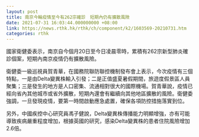 ```yaml
---
layout: post
title: 南京今輪疫情至今有262宗確診　短期內仍有擴散風險
date: 2021-07-31 16:03:44.000000000 +08:00
link: https://news.rthk.hk/rthk/ch/component/k2/1603569-20210731.htm
categories: rthk
---
```


國家衛健委表示，南京自今個月20日至今日凌晨零時，累積有262宗新型肺炎確診個案，短期內南京疫情仍有擴散風險。

衛健委一級巡視員賀青華，在國務院聯防聯控機制發布會上表示，今次疫情有三個特點，一是由Delta變異株輸入引發；二是正值盛夏暑假期間，旅遊度假景區人員聚集；三是發生的地方是人口密集、流通相對很大的國際機場。賀青華說，疫情已經向省內其他城市或省外擴散，短期內還會有繼續向其他地區擴散的風險。衛健委強調，一旦發現疫情，要第一時間啟動應急處置，確保各項防控措施落實到位。

另外，中國疾控中心研究員馮子健說，Delta變異株傳播能力明顯增強，亦有可能導致疾病嚴重程度增加，根據英國的研究，感染Delta變異株的患者住院風險增加2.6倍。
